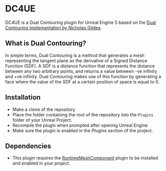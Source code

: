 # DC4UE
DC4UE is a Dual Contouring plugin for Unreal Engine 5 based on the [Dual Contouring implementation by Nicholas Gildea](https://github.com/nickgildea/DualContouringSample).

## What is Dual Contouring?
In simple terms, Dual Contouring is a method that generates a mesh representing the tangent plane as the derivative of a Signed Distance Function (SDF). A SDF is a distance function that represents the distance between any two arbitrary points, and returns a value between -ve infinity and +ve infinity. Dual Contouring makes use of this function by generating a face where the value of the SDF at a certain position of space is equal to 0.

## Installation
* Make a clone of the repository
* Place the folder containing the root of the repository into the `Plugins` folder of your Unreal Project.
* Recompile the plugin when prompted after opening Unreal Engine
* Make sure the plugin is enabled in the Plugins section of the project.

## Dependencies
* This plugin requires the [RuntimeMeshComponent](https://github.com/TriAxis-Games/RealtimeMeshComponent) plugin to be installed and enabled in your project.
